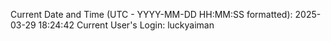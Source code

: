 Current Date and Time (UTC - YYYY-MM-DD HH:MM:SS formatted): 2025-03-29 18:24:42
Current User's Login: luckyaiman
